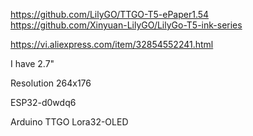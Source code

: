 https://github.com/LilyGO/TTGO-T5-ePaper1.54
https://github.com/Xinyuan-LilyGO/LilyGo-T5-ink-series

https://vi.aliexpress.com/item/32854552241.html

I have 2.7"

Resolution 264x176

ESP32-d0wdq6

Arduino TTGO Lora32-OLED